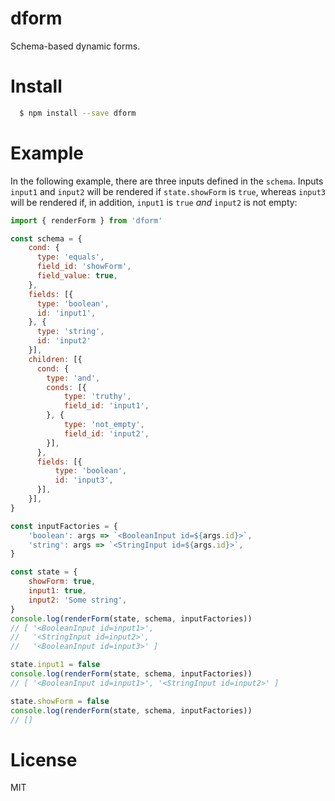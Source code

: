 # dform

Schema-based dynamic forms.

# Install

```sh
  $ npm install --save dform
```

# Example

In the following example, there are three inputs defined in the `schema`. Inputs `input1` and `input2` will be rendered if `state.showForm` is `true`, whereas `input3` will be rendered if, in addition, `input1` is `true` _and_ `input2` is not empty:

```javascript
import { renderForm } from 'dform'

const schema = {
    cond: {
      type: 'equals',
      field_id: 'showForm',
      field_value: true,
    },
    fields: [{
      type: 'boolean',
      id: 'input1',
    }, {
      type: 'string',
      id: 'input2'
    }],
    children: [{
      cond: {
        type: 'and',
        conds: [{
            type: 'truthy',
            field_id: 'input1',
        }, {
            type: 'not_empty',
            field_id: 'input2',
        }],
      },
      fields: [{
          type: 'boolean',
          id: 'input3',
      }],
    }],
}

const inputFactories = {
    'boolean': args => `<BooleanInput id=${args.id}>`,
    'string': args => `<StringInput id=${args.id}>`,
}

const state = {
    showForm: true,
    input1: true,
    input2: 'Some string',
}
console.log(renderForm(state, schema, inputFactories))
// [ '<BooleanInput id=input1>',
//   '<StringInput id=input2>',
//   '<BooleanInput id=input3>' ]

state.input1 = false
console.log(renderForm(state, schema, inputFactories))
// [ '<BooleanInput id=input1>', '<StringInput id=input2>' ]

state.showForm = false
console.log(renderForm(state, schema, inputFactories))
// []
```

# License

MIT
